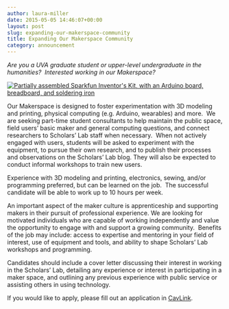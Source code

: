 ```yaml
---
author: laura-miller
date: 2015-05-05 14:46:07+00:00
layout: post
slug: expanding-our-makerspace-community
title: Expanding Our Makerspace Community
category: announcement
---
```


_Are you a UVA graduate student or upper-level undergraduate in the humanities?  Interested working in our Makerspace?_

[![Partially assembled Sparkfun Inventor's Kit, with an Arduino board, breadboard, and soldering iron](http://static.scholarslab.org/wp-content/uploads/2014/09/makerspace7-300x200.jpg)](http://static.scholarslab.org/wp-content/uploads/2014/09/makerspace7.jpg)

Our Makerspace is designed to foster experimentation with 3D modeling and printing, physical computing (e.g. Arduino, wearables) and more.  We are seeking part-time student consultants to help maintain the public space, field users’ basic maker and general computing questions, and connect researchers to Scholars’ Lab staff when necessary.  When not actively engaged with users, students will be asked to experiment with the equipment, to pursue their own research, and to publish their processes and observations on the Scholars’ Lab blog. They will also be expected to conduct informal workshops to train new users.

Experience with 3D modeling and printing, electronics, sewing, and/or programming preferred, but can be learned on the job.  The successful candidate will be able to work up to 10 hours per week.

An important aspect of the maker culture is apprenticeship and supporting makers in their pursuit of professional experience. We are looking for motivated individuals who are capable of working independently and value the opportunity to engage with and support a growing community.  Benefits of the job may include: access to expertise and mentoring in your field of interest, use of equipment and tools, and ability to shape Scholars’ Lab workshops and programming.

Candidates should include a cover letter discussing their interest in working in the Scholars’ Lab, detailing any experience or interest in participating in a maker space, and outlining any previous experience with public service or assisting others in using technology.

If you would like to apply, please fill out an application in [CavLink](http://www.career.virginia.edu/students/cavlink/).
